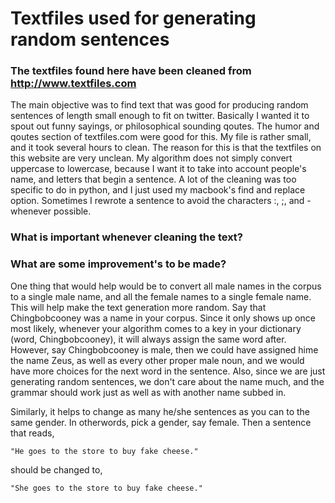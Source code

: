 # Textfiles used for generating random sentences

### The textfiles found here have been cleaned from http://www.textfiles.com

The main objective was to find text that was good for producing random sentences of length small enough to fit on twitter.  Basically I wanted it to spout out funny sayings, or philosophical sounding qoutes.  The humor and qoutes section of textfiles.com were good for this.  My file is rather small, and it took several hours to clean.  The reason for this is that the textfiles on this website are very unclean.  My algorithm does not simply convert uppercase to lowercase, because I want it to take into account people's name, and letters that begin a sentence.  A lot of the cleaning was too specific to do in python, and I just used my macbook's find and replace option.  Sometimes I rewrote a sentence to avoid the characters :, ;, and - whenever possible.

### What is important whenever cleaning the text?




### What are some improvement's to be made?

One thing that would help would be to convert all male names in the corpus to a single male name, and all the female names to a single female name.  This will help make the text generation more random.  Say that Chingbobcooney was a name in your corpus.  Since it only shows up once most likely, whenever your algorithm comes to a key in your dictionary (word, Chingbobcooney), it will always assign the same word after.  However, say Chingbobcooney is male, then we could have assigned hime the name Zeus, as well as every other proper male noun, and we would have more choices for the next word in the sentence.  Also, since we are just generating random sentences, we don't care about the name much, and the grammar should work just as well as with another name subbed in.

Similarly, it helps to change as many he/she sentences as you can to the same gender.  In otherwords, pick a gender, say female.  Then a sentence that reads, 

    "He goes to the store to buy fake cheese." 
should be changed to,

    "She goes to the store to buy fake cheese." 

